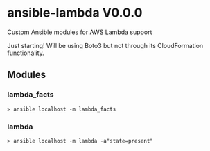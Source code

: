 # ansible-lambda V0.0.0
Custom Ansible modules for AWS Lambda support

Just starting!  Will be using Boto3 but not through its CloudFormation functionality. 

## Modules

### lambda_facts

`> ansible localhost -m lambda_facts`

### lambda

`> ansible localhost -m lambda -a"state=present"`